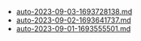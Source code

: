 * [auto-2023-09-03-1693728138.md](/docs/202309/auto-2023-09-03-1693728138.md)
* [auto-2023-09-02-1693641737.md](/docs/202309/auto-2023-09-02-1693641737.md)
* [auto-2023-09-01-1693555501.md](/docs/202309/auto-2023-09-01-1693555501.md)
